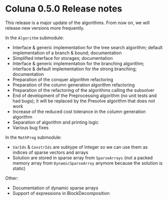 # Coluna 0.5.0 Release notes

This release is a major update of the algorithms.
From now on, we will release new versions more frequently.

In the `Algorithm` submodule:

- Interface & generic implementation for the tree search algorithm; default implementation of a branch & bound; documentation
- Simplified interface for storages; documentation
- Interface & generic implementation for the branching algorithm; interface & default implementation for the strong branching; documentation
- Preparation of the conquer algorithm refactoring 
- Preparation of the column generation algorithm refactoring 
- Preparation of the refactoring of the algorithms calling the subsolver
- End of development of the Preprocessing algorithm (no unit tests and had bugs); it will be replaced by the Presolve algorithm that does not work
- Increase of the reduced cost tolerance in the column generation algorithm
- Separation of algorithm and printing logic
- Various bug fixes


In the `MathProg` submodule:

- `VarIds` & `ConstrIds` are subtype of Integer so we can use them as indices of sparse vectors and arrays
- Solution are stored in sparse array from `SparseArrays` (not a packed memory array from `DynamicSparseArray` anymore because the solution is static)


Other:

- Documentation of dynamic sparse arrays
- Support of expressions in BlockDecomposition